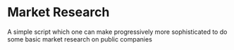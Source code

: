 # Market Research

A simple script which one can make progressively more sophisticated to do some basic market research on public companies